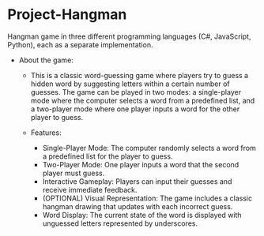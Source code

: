 # Project-Hangman
Hangman game in three different programming languages (C#, JavaScript, Python), each as a separate implementation.
- About the game:
  - This is a classic word-guessing game where players try to guess a hidden word by suggesting letters within a certain number of guesses. The game can be played in two modes: a single-player mode where the computer selects a word from a predefined list, and a two-player mode where one player inputs a word for the other player to guess.

  - Features:
      - Single-Player Mode: The computer randomly selects a word from a predefined list for the player to guess.
      - Two-Player Mode: One player inputs a word that the second player must guess.
      - Interactive Gameplay: Players can input their guesses and receive immediate feedback.
      - (OPTIONAL) Visual Representation: The game includes a classic hangman drawing that updates with each incorrect guess.
      - Word Display: The current state of the word is displayed with unguessed letters represented by underscores.
